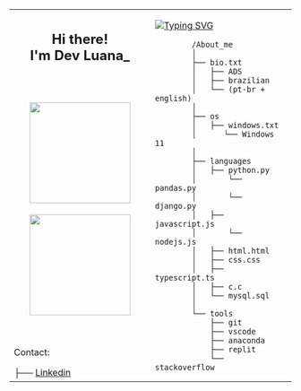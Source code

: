 <table>
    <tr>
        <td>
            <h2 align="center">
                Hi there! <br/>
                I'm Dev Luana_
                <br/>
                <br/>
            </h2>
            <br/>
            <div align="center">
              <img height="180cm" src="https://github-readme-stats.vercel.app/api?username=luanacostav&theme=midnight-purple&show_icons=true&bg_color=00000000&rank_icon=github"/> <br/><br/>
              <img height="180cm" src="https://github-readme-stats.vercel.app/api/top-langs/?username=luanacostav&layout=compact&theme=midnight-purple&bg_color=00000000"/>
            </div>
            <br/>
            <br/>
            <p>Contact:</p>
            ├── <a href="https://www.linkedin.com/in/luana-costa-vasconcelos-613707287/">Linkedin</a>
        </td>
        <td style="width: 50%; vertical-align: top;">
            <p>
                <a href="https://git.io/typing-svg">
                    <img src="https://readme-typing-svg.herokuapp.com?weight=500&size=18&pause=1000&color=F7F7F7&width=435&lines=Info+loading+.+.+." alt="Typing SVG" />
                </a>
            </p>
            
            /About_me
            │
            ├── bio.txt
            │   ├── ADS
            │   ├── brazilian
            │   └── (pt-br + english)
            │
            ├── os
            │   ├── windows.txt
            │      └── Windows 11
            │
            ├── languages
            │   ├── python.py
            │       └── pandas.py
            │       └── django.py
            │   ├── javascript.js
            │       └── nodejs.js
            │   ├── html.html
            │   ├── css.css
            │   ├── typescript.ts
            │   ├── c.c
            │   └── mysql.sql
            │
            └── tools
                ├── git
                ├── vscode
                ├── anaconda
                ├── replit
                └── stackoverflow
</td>
</tr>
</table>
